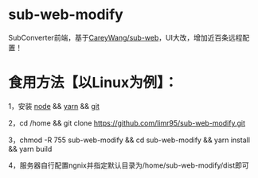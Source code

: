 # sub-web-modify
SubConverter前端，基于[CareyWang/sub-web](https://github.com/CareyWang/sub-web)，UI大改，增加近百条远程配置！
# 食用方法【以Linux为例】：
1，安装 [node](https://nodejs.org/zh-cn/) && [yarn](https://classic.yarnpkg.com/en/docs/install#debian-stable) && [git](https://git-scm.com/book/zh/v2/%E8%B5%B7%E6%AD%A5-%E5%AE%89%E8%A3%85-Git)

2，cd /home && git clone https://github.com/limr95/sub-web-modify.git

3，chmod -R 755 sub-web-modify && cd sub-web-modify && yarn install && yarn build

4，服务器自行配置ngnix并指定默认目录为/home/sub-web-modify/dist即可
